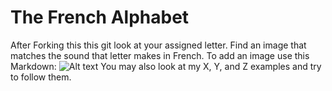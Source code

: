 # The French Alphabet
After Forking this this git look at your assigned letter. Find an image that matches the sound that letter makes in French. To add an image use this Markdown: ![Alt text](url)
You may also look at my X, Y, and Z examples and try to follow them. 

